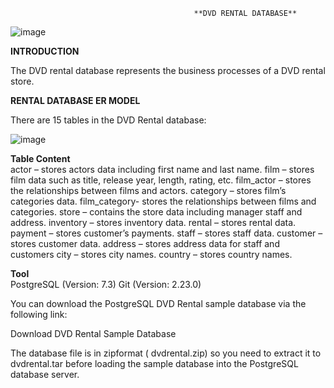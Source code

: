                                              **DVD RENTAL DATABASE**

![image](https://github.com/Sathiadak/Project/assets/141050291/7b6b6ed0-8fc3-4e72-82a7-53fc0844cd36)


  **INTRODUCTION**      

The DVD rental database represents the business processes of a DVD rental store. 

  **RENTAL DATABASE ER MODEL**           

There are 15 tables in the DVD Rental database:

![image](https://github.com/Sathiadak/Project/assets/141050291/68d88cb6-79e1-4b96-b152-500a23cba616)

  **Table Content**      
actor – stores actors data including first name and last name.
film – stores film data such as title, release year, length, rating, etc.
film_actor – stores the relationships between films and actors.
category – stores film’s categories data.
film_category- stores the relationships between films and categories.
store – contains the store data including manager staff and address.
inventory – stores inventory data.
rental – stores rental data.
payment – stores customer’s payments.
staff – stores staff data.
customer – stores customer data.
address – stores address data for staff and customers
city – stores city names.
country – stores country names.

 **Tool**      
PostgreSQL (Version: 7.3)
Git (Version: 2.23.0)


You can download the PostgreSQL DVD Rental sample database via the following link:

Download DVD Rental Sample Database

The database file is in zipformat ( dvdrental.zip) so you need to extract it to  dvdrental.tar before loading the sample database into the PostgreSQL database server.
